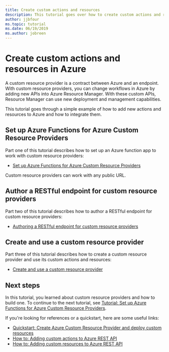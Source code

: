 ```yaml
---
title: Create custom actions and resources
description: This tutorial goes over how to create custom actions and resources in Azure Resource Manager. It also shows how custom workflows interoperate with Azure Resource Manager Templates, Azure CLI, Azure Policy, and Azure Activity Log.
author: jjbfour
ms.topic: tutorial
ms.date: 06/19/2019
ms.author: jobreen
---
```


# Create custom actions and resources in Azure

A custom resource provider is a contract between Azure and an endpoint. With custom resource providers, you can change workflows in Azure by adding new APIs into Azure Resource Manager. With these custom APIs, Resource Manager can use new deployment and management capabilities.

This tutorial goes through a simple example of how to add new actions and resources to Azure and how to integrate them.

## Set up Azure Functions for Azure Custom Resource Providers

Part one of this tutorial describes how to set up an Azure function app to work with custom resource providers:

- [Set up Azure Functions for Azure Custom Resource Providers](./tutorial-custom-providers-function-setup.md)

Custom resource providers can work with any public URL.

## Author a RESTful endpoint for custom resource providers

Part two of this tutorial describes how to author a RESTful endpoint for custom resource providers:

- [Authoring a RESTful endpoint for custom resource providers](./tutorial-custom-providers-function-authoring.md)

## Create and use a custom resource provider

Part three of this tutorial describes how to create a custom resource provider and use its custom actions and resources:

- [Create and use a custom resource provider](./tutorial-custom-providers-create.md)

## Next steps

In this tutorial, you learned about custom resource providers and how to build one. To continue to the next tutorial, see [Tutorial: Set up Azure Functions for Azure Custom Resource Providers](./tutorial-custom-providers-function-setup.md).

If you're looking for references or a quickstart, here are some useful links:

- [Quickstart: Create Azure Custom Resource Provider and deploy custom resources](./create-custom-provider.md)
- [How to: Adding custom actions to Azure REST API](./custom-providers-action-endpoint-how-to.md)
- [How to: Adding custom resources to Azure REST API](./custom-providers-resources-endpoint-how-to.md)
